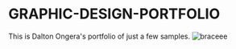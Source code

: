 # GRAPHIC-DESIGN-PORTFOLIO
This is Dalton Ongera's portfolio of just a few samples.
![braceee](https://github.com/user-attachments/assets/da19f539-f5d7-49d5-a572-474052cf6556)
